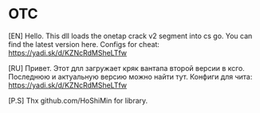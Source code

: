 # OTC
[EN]
Hello. This dll loads the onetap crack v2 segment into cs go. You can find the latest version here.
Configs for cheat: https://yadi.sk/d/KZNcRdMSheLTfw

[RU]
Привет. Этот длл загружает кряк вантапа второй версии в ксго. Последнюю и актуальную версию можно найти тут.
Конфиги для чита: https://yadi.sk/d/KZNcRdMSheLTfw

[P.S]
Thx github.com/HoShiMin for library.
